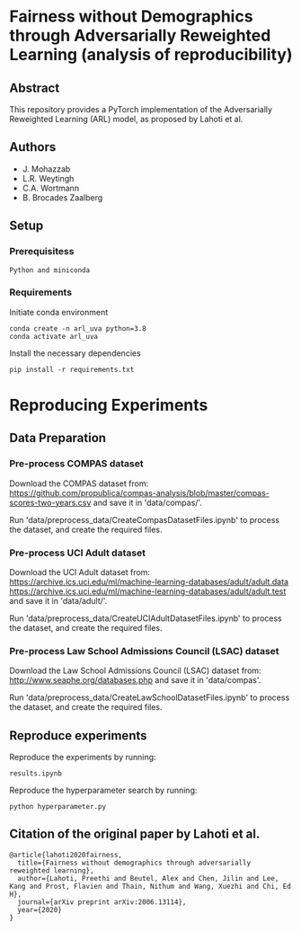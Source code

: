 # Fairness without Demographics through Adversarially Reweighted Learning (analysis of reproducibility)

## Abstract
This repository provides a PyTorch implementation of the Adversarially Reweighted Learning (ARL) model, as proposed by Lahoti et al.  

## Authors
* J. Mohazzab
* L.R. Weytingh
* C.A. Wortmann
* B. Brocades Zaalberg

## Setup
### Prerequisitess
```
Python and miniconda
```

### Requirements
Initiate conda environment
```
conda create -n arl_uva python=3.8
conda activate arl_uva
```

Install the necessary dependencies
```
pip install -r requirements.txt
```

# Reproducing Experiments
## Data Preparation

### Pre-process COMPAS dataset 
Download the COMPAS dataset from: https://github.com/propublica/compas-analysis/blob/master/compas-scores-two-years.csv and save it in 'data/compas/'.

Run 'data/preprocess_data/CreateCompasDatasetFiles.ipynb' to process the dataset, and create the required files.

### Pre-process UCI Adult dataset 
Download the UCI Adult dataset from: https://archive.ics.uci.edu/ml/machine-learning-databases/adult/adult.data https://archive.ics.uci.edu/ml/machine-learning-databases/adult/adult.test and save it in 'data/adult/'.

Run 'data/preprocess_data/CreateUCIAdultDatasetFiles.ipynb' to process the dataset, and create the required files.

### Pre-process  Law School Admissions Council (LSAC) dataset 
Download the  Law School Admissions Council (LSAC) dataset from: http://www.seaphe.org/databases.php and save it in 'data/compas'.

Run 'data/preprocess_data/CreateLawSchoolDatasetFiles.ipynb' to process the dataset, and create the required files.


## Reproduce experiments
Reproduce the experiments by running:
```
results.ipynb
```

Reproduce the hyperparameter search by running:
```
python hyperparameter.py
```


## Citation of the original paper by Lahoti et al.
```
@article{lahoti2020fairness,
  title={Fairness without demographics through adversarially reweighted learning},
  author={Lahoti, Preethi and Beutel, Alex and Chen, Jilin and Lee, Kang and Prost, Flavien and Thain, Nithum and Wang, Xuezhi and Chi, Ed H},
  journal={arXiv preprint arXiv:2006.13114},
  year={2020}
}
```

